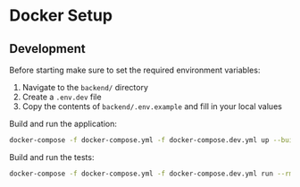 # Docker Setup

## Development

Before starting make sure to set the required environment variables:

1. Navigate to the `backend/` directory
2. Create a `.env.dev` file
3. Copy the contents of `backend/.env.example` and fill in your local values

Build and run the application:

```bash
docker-compose -f docker-compose.yml -f docker-compose.dev.yml up --build --watch
```

Build and run the tests:

```bash
docker-compose -f docker-compose.yml -f docker-compose.dev.yml run --rm backend npm run test
```
